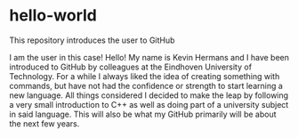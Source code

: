 # hello-world
This repository introduces the user to GitHub

I am the user in this case! Hello! 
My name is Kevin Hermans and I have been introduced to GitHub by colleagues at the Eindhoven University of Technology.
For a while I always liked the idea of creating something with commands, but have not had the confidence or strength to start learning a new language. All things considered I decided to make the leap by following a very small introduction to C++ as well as doing part of a university subject in said language. This will also be what my GitHub primarily will be about the next few years.

